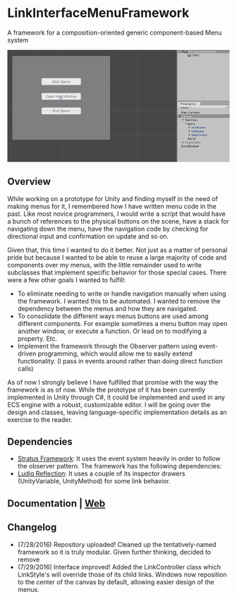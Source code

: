 # LinkInterfaceMenuFramework
A framework for a composition-oriented generic component-based Menu system

<img src ="/Header.png">

## Overview

While working on a prototype for Unity and finding myself in the need of making menus for it, I remembered how I have written menu code in the past. Like most novice programmers, I would write a script that would have a bunch of references to the physical buttons on the scene, have a stack for navigating down the menu, have the navigation code by checking for directional input and confirmation on update and so on.

Given that, this time I wanted to do it better. Not just as a matter of personal pride but because I wanted to be able to reuse a large majority of code and components over my menus, with the little remainder used to write subclasses that implement specific behavior for those special cases. There were a few other goals I wanted to fulfill:

- To eliminate needing to write or handle navigation manually when using the framework. I wanted this to be automated. I wanted to remove the dependency between the menus and how they are navigated.
- To consolidate the different ways menus buttons are used among different components. For example sometimes a menu button may open another window, or execute a function. Or lead on to modifying a property. Etc.
- Implement the framework through the Observer pattern using event-driven programming, which would allow me to easily extend functionality. (I pass in events around rather than doing direct function calls)

As of now I strongly believe I have fulfilled that promise with the way the framework is as of now. While the prototype of it has been currently implemented in Unity through C#, it could be implemented and used in any ECS engine with a robust, customizable editor. I will be going over the design and classes, leaving language-specific implementation details as an exercise to the reader.

## Dependencies
- [Stratus Framework](https://github.com/Azurelol/StratusFramework): It uses the event system heavily in order to follow the observer pattern.
The framework has the following dependencies:
- [Ludiq Reflection](https://github.com/lazlo-bonin/unity-reflection): It uses a couple of its inspector drawers (UnityVariable, UnityMethod) for some link behavior.

## Documentation | [Web](https://docs.google.com/document/d/1ag4u-xh_ymxL3EFth453XrcqRoySuoF3eb9-AhKfaLA/edit?usp=sharing)

## Changelog
- (7/28/2016) Repository uploaded! Cleaned up the tentatively-named framework so it is truly modular. Given further thinking, decided to remove
- (7/29/2016) Interface improved! Added the LinkController class which LinkStyle's will override those of its child links. Windows now reposition to the center of the canvas by default, allowing easier design of the menus.